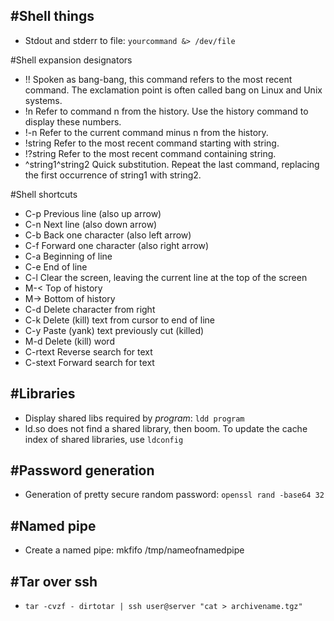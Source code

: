 #Shell things
---
* Stdout and stderr to file: `yourcommand &> /dev/file`

#Shell expansion designators
 * !! Spoken as bang-bang, this command refers to the most recent command. The exclamation point is often called bang on Linux and Unix systems.
 * !n Refer to command n from the history. Use the history command to display these numbers. 
 * !-n Refer to the current command minus n from the history.
 * !string Refer to the most recent command starting with string.
 * !?string Refer to the most recent command containing string.
 * ^string1^string2 Quick substitution. Repeat the last command, replacing the first occurrence of string1 with string2.

#Shell shortcuts
 * C-p Previous line (also up arrow)
 * C-n Next line (also down arrow)
 * C-b Back one character (also left arrow)
 * C-f Forward one character (also right arrow)
 * C-a Beginning of line
 * C-e End of line
 * C-l Clear the screen, leaving the current line at the top of the screen 
 * M-< Top of history
 * M-> Bottom of history
 * C-d Delete character from right
 * C-k Delete (kill) text from cursor to end of line
 * C-y Paste (yank) text previously cut (killed)
 * M-d Delete (kill) word
 * C-rtext Reverse search for text
 * C-stext Forward search for text
##


#Libraries
---
* Display shared libs required by *program*: `ldd program`
* ld.so does not find a shared library, then boom. To update the cache index of shared libraries, use `ldconfig`

#Password generation
---
* Generation of pretty secure random password: `openssl rand -base64 32`

#Named pipe
---
* Create a named pipe: mkfifo /tmp/nameofnamedpipe

#Tar over ssh
---
* `tar -cvzf - dirtotar | ssh user@server "cat > archivename.tgz"`
